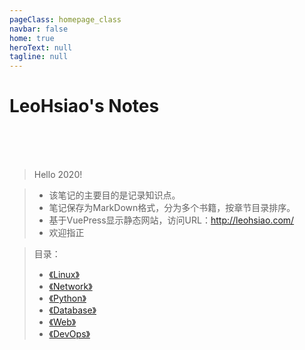 ```yaml
---
pageClass: homepage_class
navbar: false
home: true
heroText: null
tagline: null
---
```


<h1 id="homepage_title">LeoHsiao's Notes</h1>

<br>
<br>
<br>

> Hello 2020!

> - 该笔记的主要目的是记录知识点。
> - 笔记保存为MarkDown格式，分为多个书籍，按章节目录排序。
> - 基于VuePress显示静态网站，访问URL：<http://leohsiao.com/>
> - 欢迎指正

> 目录：
> - [《Linux》](Linux/index.md)
> - [《Network》](Network/index.md)
> - [《Python》](Python/index.md)
> - [《Database》](Database/index.md)
> - [《Web》](Web/index.md)
> - [《DevOps》](DevOps/index.md)

<br>
<br>
<br>

